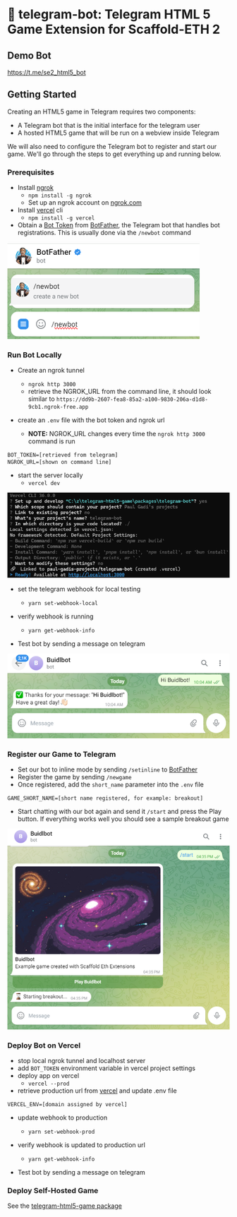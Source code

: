 # 🤖 telegram-bot: Telegram HTML 5 Game Extension for Scaffold-ETH 2

## Demo Bot

https://t.me/se2_html5_bot

## Getting Started

Creating an HTML5 game in Telegram requires two components:
* A Telegram bot that is the initial interface for the telegram user
* A hosted HTML5 game that will be run on a webview inside Telegram 

We will also need to configure the Telegram bot to register and start our game. We'll go through the steps to get everything up and running below.

### Prerequisites

* Install [ngrok](https://ngrok.com/)
    *  ```npm install -g ngrok```
    * Set up an ngrok account on [ngrok.com](https://ngrok.com/)
* Install [vercel](https://vercel.com/) cli
    * ```npm install -g vercel```
* Obtain a [Bot Token](https://core.telegram.org/bots/tutorial#getting-ready) from [BotFather](https://t.me/BotFather), the Telegram bot that handles bot registrations. This is usually done via the ```/newbot``` command

![alt text](images/newbot.png)

### Run Bot Locally

* Create an ngrok tunnel
    * ```ngrok http 3000```
    * retrieve the NGROK_URL from the command line, it should look similar to ```https://dd9b-2607-fea8-85a2-a100-9830-206a-d1d8-9cb1.ngrok-free.app```


* create an ```.env``` file with the bot token and ngrok url
    * **NOTE:** NGROK_URL changes every time the ```ngrok http 3000``` command is run
```
BOT_TOKEN=[retrieved from telegram]
NGROK_URL=[shown on command line]
```

* start the server locally
    * ```vercel dev```

![alt text](images/vercel_dev.png)

* set the telegram webhook for local testing
    * ```yarn set-webhook-local```

* verify webhook is running
    * ```yarn get-webhook-info```

* Test bot by sending a message on telegram

![alt text](images/chat_result.png)


### Register our Game to Telegram

* Set our bot to inline mode by sending ```/setinline``` to [BotFather](https://t.me/BotFather)
* Register the game by sending ```/newgame```
* Once registered, add the ```short_name``` parameter into the ```.env``` file

```
GAME_SHORT_NAME=[short name registered, for example: breakout]
```
* Start chatting with our bot again and send it ```/start``` and press the Play button. If everything works well you should see a sample breakout game

![alt text](images/start.png)

### Deploy Bot on Vercel

* stop local ngrok tunnel and localhost server
* add ```BOT_TOKEN``` environment variable in vercel project settings 
* deploy app on vercel
  * ```vercel --prod```
* retrieve production url from [vercel](https://vercel.com/) and update .env file
```
VERCEL_ENV=[domain assigned by vercel]
```
* update webhook to production
  * ```yarn set-webhook-prod```

* verify webhook is updated to production url
    * ```yarn get-webhook-info```

* Test bot by sending a message on telegram

### Deploy Self-Hosted Game

See the [telegram-html5-game package](../telegram-html5-game/README.md)